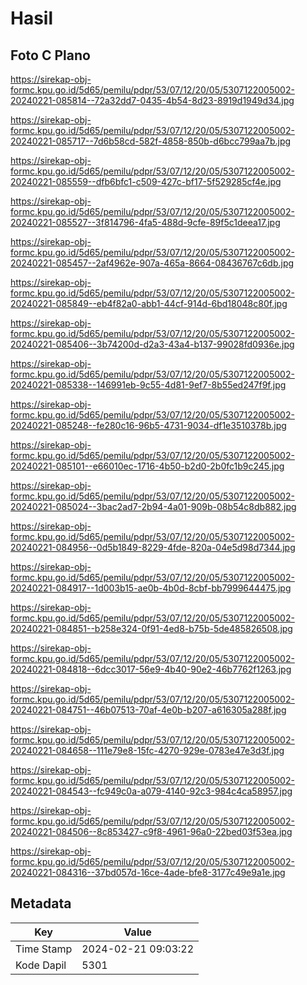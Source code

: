 # Hasil

## Foto C Plano

https://sirekap-obj-formc.kpu.go.id/5d65/pemilu/pdpr/53/07/12/20/05/5307122005002-20240221-085814--72a32dd7-0435-4b54-8d23-8919d1949d34.jpg

https://sirekap-obj-formc.kpu.go.id/5d65/pemilu/pdpr/53/07/12/20/05/5307122005002-20240221-085717--7d6b58cd-582f-4858-850b-d6bcc799aa7b.jpg

https://sirekap-obj-formc.kpu.go.id/5d65/pemilu/pdpr/53/07/12/20/05/5307122005002-20240221-085559--dfb6bfc1-c509-427c-bf17-5f529285cf4e.jpg

https://sirekap-obj-formc.kpu.go.id/5d65/pemilu/pdpr/53/07/12/20/05/5307122005002-20240221-085527--3f814796-4fa5-488d-9cfe-89f5c1deea17.jpg

https://sirekap-obj-formc.kpu.go.id/5d65/pemilu/pdpr/53/07/12/20/05/5307122005002-20240221-085457--2af4962e-907a-465a-8664-08436767c6db.jpg

https://sirekap-obj-formc.kpu.go.id/5d65/pemilu/pdpr/53/07/12/20/05/5307122005002-20240221-085849--eb4f82a0-abb1-44cf-914d-6bd18048c80f.jpg

https://sirekap-obj-formc.kpu.go.id/5d65/pemilu/pdpr/53/07/12/20/05/5307122005002-20240221-085406--3b74200d-d2a3-43a4-b137-99028fd0936e.jpg

https://sirekap-obj-formc.kpu.go.id/5d65/pemilu/pdpr/53/07/12/20/05/5307122005002-20240221-085338--146991eb-9c55-4d81-9ef7-8b55ed247f9f.jpg

https://sirekap-obj-formc.kpu.go.id/5d65/pemilu/pdpr/53/07/12/20/05/5307122005002-20240221-085248--fe280c16-96b5-4731-9034-df1e3510378b.jpg

https://sirekap-obj-formc.kpu.go.id/5d65/pemilu/pdpr/53/07/12/20/05/5307122005002-20240221-085101--e66010ec-1716-4b50-b2d0-2b0fc1b9c245.jpg

https://sirekap-obj-formc.kpu.go.id/5d65/pemilu/pdpr/53/07/12/20/05/5307122005002-20240221-085024--3bac2ad7-2b94-4a01-909b-08b54c8db882.jpg

https://sirekap-obj-formc.kpu.go.id/5d65/pemilu/pdpr/53/07/12/20/05/5307122005002-20240221-084956--0d5b1849-8229-4fde-820a-04e5d98d7344.jpg

https://sirekap-obj-formc.kpu.go.id/5d65/pemilu/pdpr/53/07/12/20/05/5307122005002-20240221-084917--1d003b15-ae0b-4b0d-8cbf-bb7999644475.jpg

https://sirekap-obj-formc.kpu.go.id/5d65/pemilu/pdpr/53/07/12/20/05/5307122005002-20240221-084851--b258e324-0f91-4ed8-b75b-5de485826508.jpg

https://sirekap-obj-formc.kpu.go.id/5d65/pemilu/pdpr/53/07/12/20/05/5307122005002-20240221-084818--6dcc3017-56e9-4b40-90e2-46b7762f1263.jpg

https://sirekap-obj-formc.kpu.go.id/5d65/pemilu/pdpr/53/07/12/20/05/5307122005002-20240221-084751--46b07513-70af-4e0b-b207-a616305a288f.jpg

https://sirekap-obj-formc.kpu.go.id/5d65/pemilu/pdpr/53/07/12/20/05/5307122005002-20240221-084658--111e79e8-15fc-4270-929e-0783e47e3d3f.jpg

https://sirekap-obj-formc.kpu.go.id/5d65/pemilu/pdpr/53/07/12/20/05/5307122005002-20240221-084543--fc949c0a-a079-4140-92c3-984c4ca58957.jpg

https://sirekap-obj-formc.kpu.go.id/5d65/pemilu/pdpr/53/07/12/20/05/5307122005002-20240221-084506--8c853427-c9f8-4961-96a0-22bed03f53ea.jpg

https://sirekap-obj-formc.kpu.go.id/5d65/pemilu/pdpr/53/07/12/20/05/5307122005002-20240221-084316--37bd057d-16ce-4ade-bfe8-3177c49e9a1e.jpg


## Metadata

| Key        | Value               |
| ---------- | ------------------- |
| Time Stamp | 2024-02-21 09:03:22 |
| Kode Dapil | 5301                |



